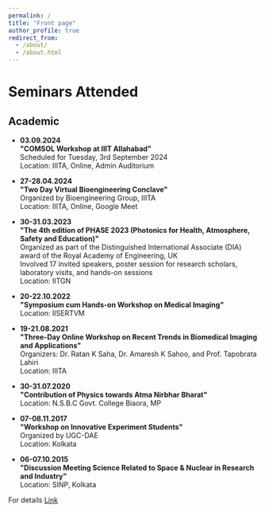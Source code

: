 ```yaml
---
permalink: /
title: "Front page"
author_profile: true
redirect_from: 
  - /about/
  - /about.html
---
```



# Seminars Attended

## Academic

- **03.09.2024**  
  **"COMSOL Workshop at IIIT Allahabad"**  
  Scheduled for Tuesday, 3rd September 2024  
  Location: IIITA, Online, Admin Auditorium

- **27-28.04.2024**  
  **"Two Day Virtual Bioengineering Conclave"**  
  Organized by Bioengineering Group, IIITA  
  Location: IIITA, Online, Google Meet

- **30-31.03.2023**  
  **"The 4th edition of PHASE 2023 (Photonics for Health, Atmosphere, Safety and Education)"**  
  Organized as part of the Distinguished International Associate (DIA) award of the Royal Academy of Engineering, UK  
  Involved 17 invited speakers, poster session for research scholars, laboratory visits, and hands-on sessions  
  Location: IITGN

- **20-22.10.2022**  
  **"Symposium cum Hands-on Workshop on Medical Imaging"**  
  Location: IISERTVM

- **19-21.08.2021**  
  **"Three-Day Online Workshop on Recent Trends in Biomedical Imaging and Applications"**  
  Organizers: Dr. Ratan K Saha, Dr. Amaresh K Sahoo, and Prof. Tapobrata Lahiri  
  Location: IIITA

- **30-31.07.2020**  
  **"Contribution of Physics towards Atma Nirbhar Bharat"**  
  Location: N.S.B.C Govt. College Biaora, MP

- **07-08.11.2017**  
  **"Workshop on Innovative Experiment Students"**  
  Organized by UGC-DAE  
  Location: Kolkata

- **06-07.10.2015**  
  **"Discussion Meeting Science Related to Space & Nuclear in Research and Industry"**  
  Location: SINP, Kolkata



For details [Link](https://mandalujjal.github.io) 

 